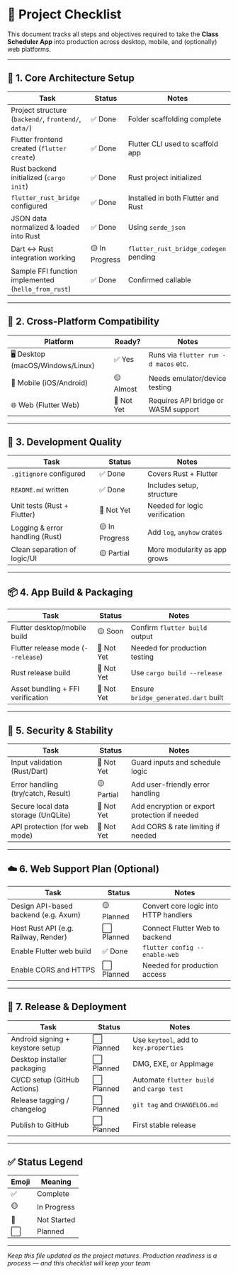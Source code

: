 # 🚀 Project Checklist

This document tracks all steps and objectives required to take the **Class Scheduler App** into production across desktop, mobile, and (optionally) web platforms.

---

## 🧱 1. Core Architecture Setup

| Task                                                   | Status     | Notes |
|--------------------------------------------------------|------------|-------|
| Project structure (`backend/`, `frontend/`, `data/`)   | ✅ Done     | Folder scaffolding complete |
| Flutter frontend created (`flutter create`)            | ✅ Done     | Flutter CLI used to scaffold app |
| Rust backend initialized (`cargo init`)                | ✅ Done     | Rust project initialized |
| `flutter_rust_bridge` configured                       | ✅ Done     | Installed in both Flutter and Rust |
| JSON data normalized & loaded into Rust                | ✅ Done     | Using `serde_json` |
| Dart ↔ Rust integration working                        | 🟡 In Progress | `flutter_rust_bridge_codegen` pending |
| Sample FFI function implemented (`hello_from_rust`)    | ✅ Done     | Confirmed callable |

---

## 🔌 2. Cross-Platform Compatibility

| Platform         | Ready?      | Notes |
|------------------|-------------|-------|
| 🖥️ Desktop (macOS/Windows/Linux) | ✅ Yes     | Runs via `flutter run -d macos` etc. |
| 📱 Mobile (iOS/Android)           | 🟡 Almost  | Needs emulator/device testing |
| 🌐 Web (Flutter Web)              | 🔴 Not Yet | Requires API bridge or WASM support |

---

## 🧪 3. Development Quality

| Task                              | Status     | Notes |
|-----------------------------------|------------|-------|
| `.gitignore` configured           | ✅ Done     | Covers Rust + Flutter |
| `README.md` written               | ✅ Done     | Includes setup, structure |
| Unit tests (Rust + Flutter)       | 🔴 Not Yet | Needed for logic verification |
| Logging & error handling (Rust)   | 🟡 In Progress | Add `log`, `anyhow` crates |
| Clean separation of logic/UI      | 🟡 Partial  | More modularity as app grows |

---

## 📦 4. App Build & Packaging

| Task                                 | Status     | Notes |
|--------------------------------------|------------|-------|
| Flutter desktop/mobile build         | 🟡 Soon     | Confirm `flutter build` output |
| Flutter release mode (`--release`)   | 🔴 Not Yet | Needed for production testing |
| Rust release build                   | 🔴 Not Yet | Use `cargo build --release` |
| Asset bundling + FFI verification    | 🔴 Not Yet | Ensure `bridge_generated.dart` built |

---

## 🔐 5. Security & Stability

| Task                                  | Status     | Notes |
|---------------------------------------|------------|-------|
| Input validation (Rust/Dart)          | 🔴 Not Yet | Guard inputs and schedule logic |
| Error handling (try/catch, Result)    | 🟡 Partial  | Add user-friendly error handling |
| Secure local data storage (UnQLite)   | 🔴 Not Yet | Add encryption or export protection if needed |
| API protection (for web mode)         | 🔴 Not Yet | Add CORS & rate limiting if needed |

---

## ☁️ 6. Web Support Plan (Optional)

| Task                                   | Status     | Notes |
|----------------------------------------|------------|-------|
| Design API-based backend (e.g. Axum)   | 🟡 Planned  | Convert core logic into HTTP handlers |
| Host Rust API (e.g. Railway, Render)   | ⬜️ Planned | Connect Flutter Web to backend |
| Enable Flutter web build               | ✅ Done     | `flutter config --enable-web` |
| Enable CORS and HTTPS                  | ⬜️ Planned | Needed for production access |

---

## 🚀 7. Release & Deployment

| Task                              | Status     | Notes |
|-----------------------------------|------------|-------|
| Android signing + keystore setup | ⬜️ Planned | Use `keytool`, add to `key.properties` |
| Desktop installer packaging       | ⬜️ Planned | DMG, EXE, or AppImage |
| CI/CD setup (GitHub Actions)      | ⬜️ Planned | Automate `flutter build` and `cargo test` |
| Release tagging / changelog       | ⬜️ Planned | `git tag` and `CHANGELOG.md` |
| Publish to GitHub       | ⬜️ Planned | First stable release |

---

## ✅ Status Legend

| Emoji | Meaning     |
|--------|--------------|
| ✅     | Complete     |
| 🟡     | In Progress  |
| 🔴     | Not Started  |
| ⬜️     | Planned      |

---

_Keep this file updated as the project matures. Production readiness is a process — and this checklist will keep your team_
